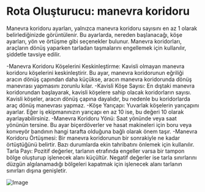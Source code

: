 # Rota Oluşturucu: manevra koridoru


Manevra koridoru ayarları, yalnızca manevra koridoru sayısını en az 1 olarak belirlediğinizde görüntülenir.
Bu ayarlarda, nereden başlanacağı, köşe ayarları, yön ve örtüşme gibi seçenekler bulunur.
Manevra koridorları, araçların dönüş yaparken tarladan taşmalarını engellemek için kullanılır, şiddetle tavsiye edilir.



-Manevra Koridoru Köşelerini Keskinleştirme: Kavisli olmayan manevra koridoru köşelerini keskinleştirir. 
Bu ayar, manevra koridorunun eğriliği aracın dönüş çapından daha küçükse, aracın manevra koridorunda dönüş manevrası yapmasını zorunlu kılar.
-Kavisli Köşe Sayısı: En dıştaki manevra koridorundan başlayarak, kavisli köşelere sahip olacak koridorların sayısı. 
Kavisli köşeler, aracın dönüş çapına dayalıdır, bu nedenle bu koridorlarda araç dönüş manevrası yapmaz.
-Köşe Yarıçapı: Yuvarlak köşelerin yarıçapını ayarlar. Eğer iş ekipmanınızın yarıçapı en az 10 ise, bu değeri 10 olarak ayarlayabilirsiniz.
-Manevra Koridoru Yönü: Saat yönünde veya saat yönünün tersine. Bu ayar biçerdöverler ve hasat makineleri için boru veya konveyör bandının 
hangi tarafta olduğuna bağlı olarak önem taşır.
-Manevra Koridoru Örtüşmesi: Bir manevra koridorunun bir sonrakiyle ne kadar örtüştüğünü belirtir. Bazı durumlarda ekin tahribatını önlemek için kullanılır.
Tarla Payı: Pozitif değerler, tarlanın etrafında engeller varsa bir tampon bölge oluşturup işlenecek alanı küçültür. Negatif değerler ise 
tarla sınırlarını düzgün algılanamadığı bölgeleri kapatmak için işlenecek alanı tarlanın sınırları dışına genişletir.


![Image](assets/imagessharproundcorner_0_0_330_130.png)

